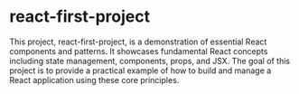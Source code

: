 # react-first-project
This project, react-first-project, is a demonstration of essential React components and patterns. It showcases fundamental React concepts including state management, components, props, and JSX. The goal of this project is to provide a practical example of how to build and manage a React application using these core principles.
